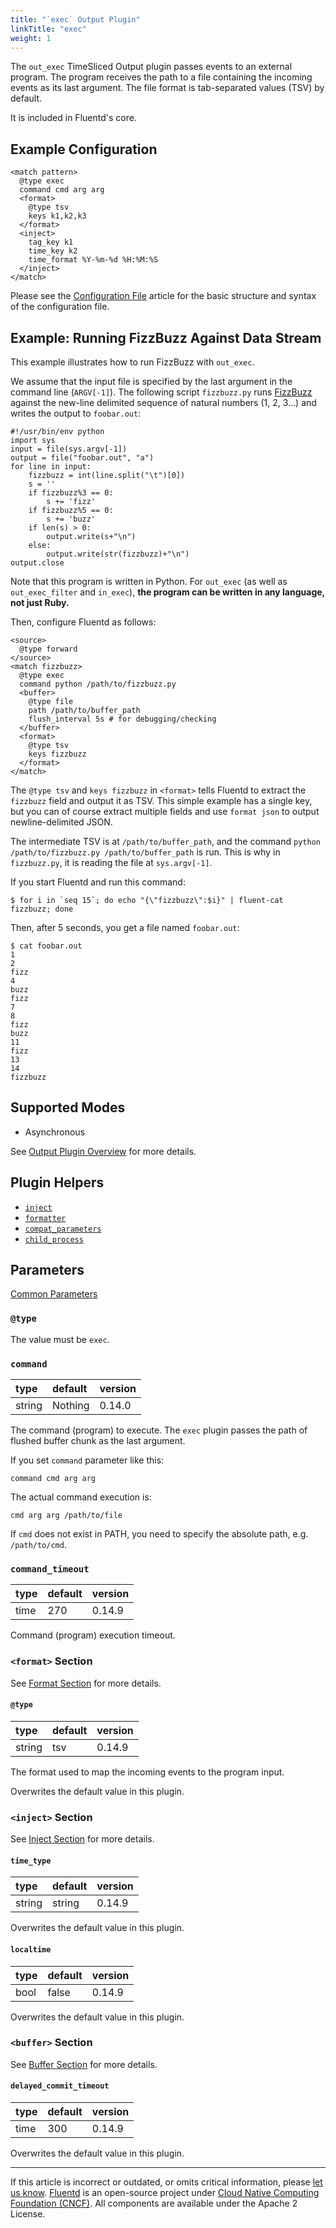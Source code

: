 ```yaml
---
title: "`exec` Output Plugin"
linkTitle: "exec"
weight: 1
---
```


The `out_exec` TimeSliced Output plugin passes events to an external
program. The program receives the path to a file containing the incoming
events as its last argument. The file format is tab-separated values
(TSV) by default.

It is included in Fluentd's core.

## Example Configuration

```
<match pattern>
  @type exec
  command cmd arg arg
  <format>
    @type tsv
    keys k1,k2,k3
  </format>
  <inject>
    tag_key k1
    time_key k2
    time_format %Y-%m-%d %H:%M:%S
  </inject>
</match>
```

Please see the [Configuration File](/configuration/config-file.md) article for
the basic structure and syntax of the configuration file.

## Example: Running FizzBuzz Against Data Stream

This example illustrates how to run FizzBuzz with `out_exec`.

We assume that the input file is specified by the last argument in the
command line (`ARGV[-1]`). The following script `fizzbuzz.py` runs
[FizzBuzz](http://en.wikipedia.org/wiki/Fizz_buzz) against the new-line
delimited sequence of natural numbers (1, 2, 3...) and writes the output
to `foobar.out`:

```
#!/usr/bin/env python
import sys
input = file(sys.argv[-1])
output = file("foobar.out", "a")
for line in input:
    fizzbuzz = int(line.split("\t")[0])
    s = ''
    if fizzbuzz%3 == 0:
        s += 'fizz'
    if fizzbuzz%5 == 0:
        s += 'buzz'
    if len(s) > 0:
        output.write(s+"\n")
    else:
        output.write(str(fizzbuzz)+"\n")
output.close
```

Note that this program is written in Python. For `out_exec` (as well as
`out_exec_filter` and `in_exec`), **the program can be written in any
language, not just Ruby.**

Then, configure Fluentd as follows:

```
<source>
  @type forward
</source>
<match fizzbuzz>
  @type exec
  command python /path/to/fizzbuzz.py
  <buffer>
    @type file
    path /path/to/buffer_path
    flush_interval 5s # for debugging/checking
  </buffer>
  <format>
    @type tsv
    keys fizzbuzz
  </format>
</match>
```

The `@type tsv` and `keys fizzbuzz` in `<format>` tells Fluentd to
extract the `fizzbuzz` field and output it as TSV. This simple example
has a single key, but you can of course extract multiple fields and use
`format json` to output newline-delimited JSON.

The intermediate TSV is at `/path/to/buffer_path`, and the command
`python /path/to/fizzbuzz.py /path/to/buffer_path` is run. This is why
in `fizzbuzz.py`, it is reading the file at `sys.argv[-1]`.

If you start Fluentd and run this command:

```
$ for i in `seq 15`; do echo "{\"fizzbuzz\":$i}" | fluent-cat fizzbuzz; done
```

Then, after 5 seconds, you get a file named `foobar.out`:

```
$ cat foobar.out
1
2
fizz
4
buzz
fizz
7
8
fizz
buzz
11
fizz
13
14
fizzbuzz
```

## Supported Modes

- Asynchronous

See [Output Plugin Overview](/plugins/output/README.md) for more details.

## Plugin Helpers

- [`inject`](/developer/api-plugin-helper-inject.md)
- [`formatter`](/developer/api-plugin-helper-formatter.md)
- [`compat_parameters`](/developer/api-plugin-helper-compat_parameters.md)
- [`child_process`](/developer/api-plugin-helper-child_process.md)

## Parameters

[Common Parameters](/configuration/plugin-common-parameters.md)

### `@type`

The value must be `exec`.

### `command`

| type   | default | version |
| :----- | :------ | :------ |
| string | Nothing | 0.14.0  |

The command (program) to execute. The `exec` plugin passes the path of
flushed buffer chunk as the last argument.

If you set `command` parameter like this:

```
command cmd arg arg
```

The actual command execution is:

```
cmd arg arg /path/to/file
```

If `cmd` does not exist in PATH, you need to specify the absolute path, e.g.
`/path/to/cmd`.

### `command_timeout`

| type | default | version |
| :--- | :------ | :------ |
| time | 270     | 0.14.9  |

Command (program) execution timeout.

### `<format>` Section

See [Format Section](/configuration/format-section.md) for more details.

#### `@type`

| type   | default | version |
| :----- | :------ | :------ |
| string | tsv     | 0.14.9  |

The format used to map the incoming events to the program input.

Overwrites the default value in this plugin.

### `<inject>` Section

See [Inject Section](/configuration/inject-section.md) for more details.

#### `time_type`

| type   | default | version |
| :----- | :------ | :------ |
| string | string  | 0.14.9  |

Overwrites the default value in this plugin.

#### `localtime`

| type | default | version |
| :--- | :------ | :------ |
| bool | false   | 0.14.9  |

Overwrites the default value in this plugin.

### `<buffer>` Section

See [Buffer Section](/configuration/buffer-section.md) for more details.

#### `delayed_commit_timeout`

| type | default | version |
| :--- | :------ | :------ |
| time | 300     | 0.14.9  |

Overwrites the default value in this plugin.

---

If this article is incorrect or outdated, or omits critical information, please
[let us know](https://github.com/fluent/fluentd-docs-gitbook/issues?state=open).
[Fluentd](http://www.fluentd.org/) is an open-source project under
[Cloud Native Computing Foundation (CNCF)](https://cncf.io/). All components are
available under the Apache 2 License.
